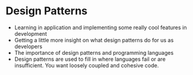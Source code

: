 # Design Patterns
- Learning in application and implementing some really cool features in development
- Getting a little more insight on what design patterns do for us as developers
- The importance of design patterns and programming languages
- Design patterns are used to fill in where languages fail or are insufficient. You want loosely coupled and cohesive code.
